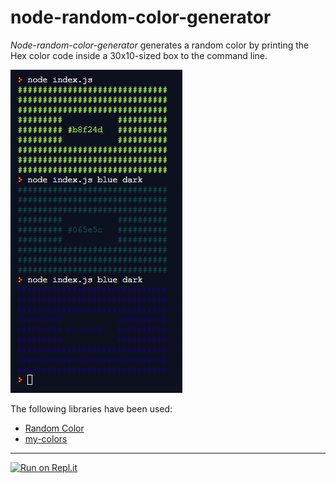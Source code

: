 # node-random-color-generator

_Node-random-color-generator_ generates a random color by printing the Hex color code inside a 30x10-sized box to the command line.

![Screenshot](/screenshot.jpg)

The following libraries have been used:

- [Random Color](https://github.com/davidmerfield/randomColor)
- [my-colors](https://www.npmjs.com/package/my-colors)

---

[![Run on Repl.it](https://repl.it/badge/github/hedi-far/node-random-color-generator)](https://repl.it/@hedifarthofer/node-random-color-generator)
